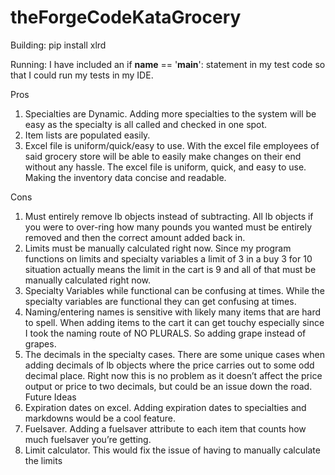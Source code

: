 # theForgeCodeKataGrocery

Building:
pip install xlrd

Running: I have included an if __name__ == '__main__': statement in my test code so that I could run my tests in my IDE.

Pros
1. Specialties are Dynamic. Adding more specialties to the system will be easy as the specialty is all called and checked in one spot. 
2.	Item lists are populated easily.
3.	Excel file is uniform/quick/easy to use. With the excel file employees of said grocery store will be able to easily make changes on their end without any hassle. The excel file is uniform, quick, and easy to use. Making the inventory data concise and readable.

Cons
1.	Must entirely remove lb objects instead of subtracting. All lb objects if you were to over-ring how many pounds you wanted must be entirely removed and then the correct amount added back in.
2.	Limits must be manually calculated right now. Since my program functions on limits and specialty variables a limit of 3 in a buy 3 for 10 situation actually means the limit in the cart is 9 and all of that must be manually calculated right now. 
3.	Specialty Variables while functional can be confusing at times. While the specialty variables are functional they can get confusing at times.
4.	Naming/entering names is sensitive with likely many items that are hard to spell. When adding items to the cart it can get touchy especially since I took the naming route of NO PLURALS. So adding grape instead of grapes.
5.	The decimals in the specialty cases. There are some unique cases when adding decimals of lb objects where the price carries out to some odd decimal place. Right now this is no problem as it doesn’t affect the price output or price to two decimals, but could be an issue down the road.
Future Ideas
1.	Expiration dates on excel. Adding expiration dates to specialties and markdowns would be a cool feature.
2.	Fuelsaver. Adding a fuelsaver attribute to each item that counts how much fuelsaver you’re getting. 
3.	Limit calculator. This would fix the issue of having to manually calculate the limits
